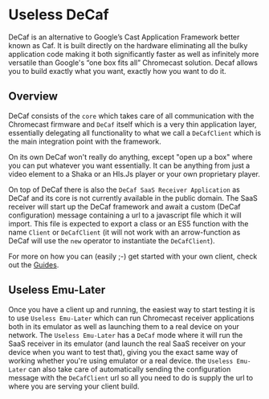 # Useless DeCaf
DeCaf is an alternative to Google’s Cast Application Framework better known as Caf.
It is built directly on the hardware eliminating all the bulky application code making it both significantly faster
as well as infinitely more versatile than Google's “one box fits all” Chromecast solution.
Decaf allows you to build exactly what you want, exactly how you want to do it.

## Overview
DeCaf consists of the `core` which takes care of all communication with the Chromecast firmware and `DeCaf` itself
which is a very thin application layer, essentially delegating all functionality to what we call a `DeCafClient` which
is the main integration point with the framework.

On its own DeCaf won't really do anything, except "open up a box" where you can put whatever you want essentially. It
can be anything from just a video element to a Shaka or an Hls.Js player or your own proprietary player.

On top of DeCaf there is also the `DeCaf SaaS Receiver Application` as DeCaf and its core is not currently available
in the public domain. The SaaS receiver will start up the DeCaf framework and await a custom (DeCaf configuration)
message containing a url to a javascript file which it will import. This file is expected to export a class or an ES5
function with the name `Client` or `DeCafClient` (it will not work with an arrow-function as DeCaf will use the `new`
operator to instantiate the `DeCafClient`).

For more on how you can (easily ;-) get started with your own client, check out the [Guides](guides/index.md). 

## Useless Emu-Later
Once you have a client up and running, the easiest way to start testing it is to use `Useless Emu-Later` which can run
Chromecast receiver applications both in its emulator as well as launching them to a real device on your network.
The `Useless Emu-Later` has a `DeCaf` mode where it will run the SaaS receiver in its emulator (and launch the real
SaaS receiver on your device when you want to test that), giving you the exact same way of working whether you're using
emulator or a real device. the `Useless Emu-Later` can also take care of automatically sending the configuration
message with the `DeCafClient` url so all you need to do is supply the url to where you are serving your client build. 